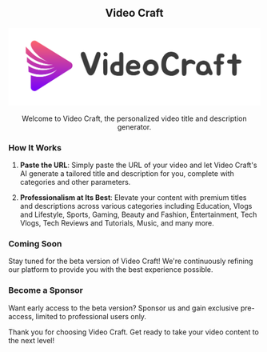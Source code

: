 <div align="center">

## Video Craft
</div>

<div align="center">

![video-craft](video-craft-text-logo.png)

Welcome to Video Craft, the personalized video title and description generator.
</div>

### How It Works

1. **Paste the URL**: Simply paste the URL of your video and let Video Craft's AI generate a tailored title and description for you, complete with categories and other parameters.

2. **Professionalism at Its Best**: Elevate your content with premium titles and descriptions across various categories including Education, Vlogs and Lifestyle, Sports, Gaming, Beauty and Fashion, Entertainment, Tech Vlogs, Tech Reviews and Tutorials, Music, and many more.

### Coming Soon

Stay tuned for the beta version of Video Craft! We're continuously refining our platform to provide you with the best experience possible.

### Become a Sponsor

Want early access to the beta version? Sponsor us and gain exclusive pre-access, limited to professional users only.

Thank you for choosing Video Craft. Get ready to take your video content to the next level!

<!-- developed by cryptic crew -->